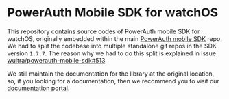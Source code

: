 # PowerAuth Mobile SDK for watchOS

This repository contains source codes of PowerAuth mobile SDK for watchOS, originally embedded within the main [PowerAuth mobile SDK](http://github.com/wultra/powerauth-mobile-sdk) repo. We had to split the codebase into multiple standalone git repos in the SDK version `1.7.7`. The reason why we had to do this split is explained in issue [wultra/powerauth-mobile-sdk#513](https://github.com/wultra/powerauth-mobile-sdk/issues/513).

We still maintain the documentation for the library at the original location, so, if you looking for a documentation, then we recommend you to visit our [documentation portal](https://developers.wultra.com/products/mobile-security-suite/develop/powerauth-mobile-sdk/PowerAuth-SDK-for-watchOS).